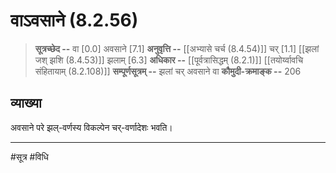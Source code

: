 # वाऽवसाने (8.2.56)
> **सूत्रच्छेद --** वा [0.0] अवसाने [7.1]
> **अनुवृत्ति --** [[अभ्यासे चर्च (8.4.54)]] चर् [1.1] [[झलां जश् झशि (8.4.53)]] झलाम् [6.3]
> **अधिकार --** [[पूर्वत्रासिद्धम् (8.2.1)]] [[तयोर्य्वावचि संहितायाम्  (8.2.108)]] 
> **सम्पूर्णसूत्रम् --** झलां चर् अवसाने वा
> **कौमुदी-क्रमाङ्क --** 206

## व्याख्या

अवसाने परे झल्-वर्णस्य विकल्पेन चर्-वर्णादेशः भवति।

---
#सूत्र #विधि 